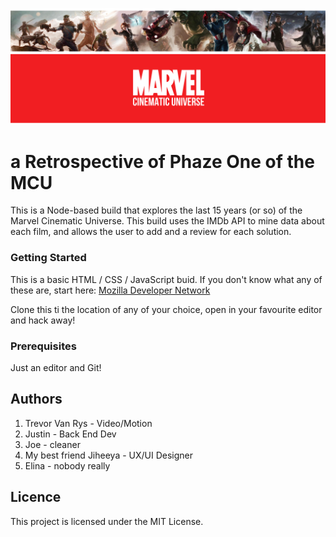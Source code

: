 ![All About the MArvel Universe](marvel_banner.png "The MCU")
# a Retrospective of Phaze One of the MCU

This is a Node-based build that explores the last 15 years (or so) of the Marvel Cinematic Universe. This build uses the IMDb API to mine data about each film, and allows the user to add and a review for each solution.

### Getting Started 
This is a basic HTML / CSS / JavaScript buid. If you don't know what any of these are, start here: [Mozilla Developer Network](https://developer.mozilla.org/en-US/docs/Learn)

Clone this ti the location of any of your choice, open in your favourite editor and hack away!

### Prerequisites
Just an editor and Git!

## Authors
1. Trevor Van Rys - Video/Motion
2. Justin - Back End Dev
3. Joe - cleaner
4. My best friend Jiheeya - UX/UI Designer
5. Elina - nobody really

## Licence
This project is licensed under the MIT License.
